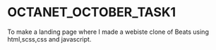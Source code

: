 # OCTANET_OCTOBER_TASK1

To make a landing page where I made a webiste clone of Beats using html,scss,css and javascript.
